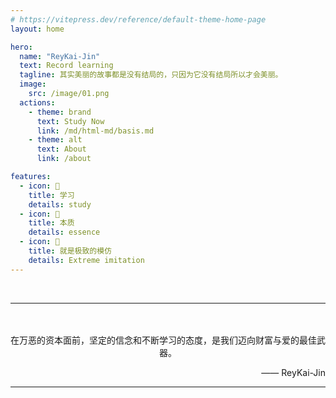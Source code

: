 ```yaml
---
# https://vitepress.dev/reference/default-theme-home-page
layout: home

hero:
  name: "ReyKai-Jin"
  text: Record learning
  tagline: 其实美丽的故事都是没有结局的，只因为它没有结局所以才会美丽。
  image:
    src: /image/01.png
  actions:
    - theme: brand
      text: Study Now
      link: /md/html-md/basis.md
    - theme: alt
      text: About
      link: /about

features:
  - icon: 📖
    title: 学习
    details: study
  - icon: 🔦
    title: 本质
    details: essence
  - icon: 🙌
    title: 就是极致的模仿
    details: Extreme imitation
---
```


<br>

---

<br>
<br>

<center>在万恶的资本面前，坚定的信念和不断学习的态度，是我们迈向财富与爱的最佳武器。</center>
<p align="right">——
<a href="https://github.com/reyKai-Jin/" _target="_blank" style="text-decoration: none;">ReyKai-Jin</a>
</p>

---
